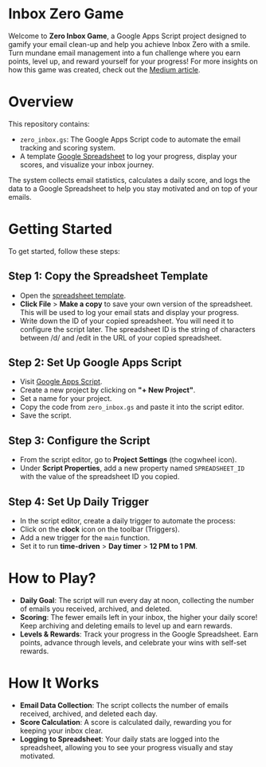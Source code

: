 # Inbox Zero Game

Welcome to **Zero Inbox Game**, a Google Apps Script project designed to gamify your email clean-up and help you achieve Inbox Zero with a smile. Turn mundane email management into a fun challenge where you earn points, level up, and reward yourself for your progress! For more insights on how this game was created, check out the [Medium article](https://medium.com/p/36b622359037).

# Overview

This repository contains:

 - `zero_inbox.gs`: The Google Apps Script code to automate the email tracking and scoring system.
 - A template [Google Spreadsheet](https://docs.google.com/spreadsheets/d/19-N7Ey6T2VD0MJjQZJTAasIyOhXgbu3D7yTlsUKuzoY/edit?usp=sharing) to log your progress, display your scores, and visualize your inbox journey.

The system collects email statistics, calculates a daily score, and logs the data to a Google Spreadsheet to help you stay motivated and on top of your emails.

# Getting Started

To get started, follow these steps:

## Step 1: Copy the Spreadsheet Template

- Open the [spreadsheet template](https://docs.google.com/spreadsheets/d/19-N7Ey6T2VD0MJjQZJTAasIyOhXgbu3D7yTlsUKuzoY/edit?usp=sharing).
- **Click File** > **Make a copy** to save your own version of the spreadsheet. This will be used to log your email stats and display your progress.
- Write down the ID of your copied spreadsheet. You will need it to configure the script later. The spreadsheet ID is the string of characters between /d/ and /edit in the URL of your copied spreadsheet.

## Step 2: Set Up Google Apps Script

- Visit [Google Apps Script](https://script.google.com/).
- Create a new project by clicking on **"+ New Project"**.
- Set a name for your project.
- Copy the code from `zero_inbox.gs` and paste it into the script editor.
- Save the script.

## Step 3: Configure the Script

- From the script editor, go to **Project Settings** (the cogwheel icon).
- Under **Script Properties**, add a new property named `SPREADSHEET_ID` with the value of the spreadsheet ID you copied. 

## Step 4: Set Up Daily Trigger

- In the script editor, create a daily trigger to automate the process:
- Click on the **clock** icon on the toolbar (Triggers).
- Add a new trigger for the `main` function.
- Set it to run **time-driven** > **Day timer** > **12 PM to 1 PM**.

# How to Play?

- **Daily Goal**: The script will run every day at noon, collecting the number of emails you received, archived, and deleted.
- **Scoring**: The fewer emails left in your inbox, the higher your daily score! Keep archiving and deleting emails to level up and earn rewards.
- **Levels & Rewards**: Track your progress in the Google Spreadsheet. Earn points, advance through levels, and celebrate your wins with self-set rewards.

# How It Works

- **Email Data Collection**: The script collects the number of emails received, archived, and deleted each day.
- **Score Calculation**: A score is calculated daily, rewarding you for keeping your inbox clear.
- **Logging to Spreadsheet**: Your daily stats are logged into the spreadsheet, allowing you to see your progress visually and stay motivated.